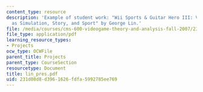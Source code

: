 ```yaml
---
content_type: resource
description: 'Example of student work: "Wii Sports & Guitar Hero III: Video Games
  as Simulation, Story, and Sport" by George Lin.'
file: /media/courses/cms-600-videogame-theory-and-analysis-fall-2007/231d08d8d3961626fdfa5992785ee769_lin_pres.pdf
file_type: application/pdf
learning_resource_types:
- Projects
ocw_type: OCWFile
parent_title: Projects
parent_type: CourseSection
resourcetype: Document
title: lin_pres.pdf
uid: 231d08d8-d396-1626-fdfa-5992785ee769
---
```

